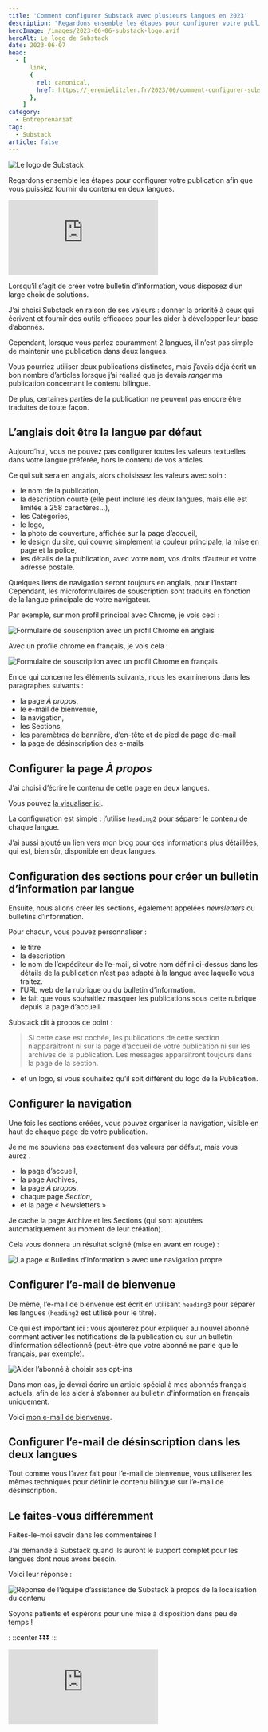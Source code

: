```yaml
---
title: 'Comment configurer Substack avec plusieurs langues en 2023'
description: "Regardons ensemble les étapes pour configurer votre publication afin que vous puissiez fournir du contenu en deux langues."
heroImage: /images/2023-06-06-substack-logo.avif
heroAlt: Le logo de Substack
date: 2023-06-07
head:
  - [
      link,
      {
        rel: canonical,
        href: https://jeremielitzler.fr/2023/06/comment-configurer-substack-avec-plusieurs-langues-en-2023,
      },
    ]
category:
  - Entreprenariat
tag:
  - Substack
article: false
---
```


![Le logo de Substack](/images/2023-06-06-substack-logo.avif)

Regardons ensemble les étapes pour configurer votre publication afin que vous puissiez fournir du contenu en deux langues.

<!-- more -->

<!-- markdownlint-disable MD033 -->
<p class="newsletter-wrapper"><iframe class="newsletter-embed" src="https://iamjeremie.substack.com/embed" frameborder="0" scrolling="no"></iframe></p>

Lorsqu’il s’agit de créer votre bulletin d’information, vous disposez d’un large choix de solutions.

J’ai choisi Substack en raison de ses valeurs : donner la priorité à ceux qui écrivent et fournir des outils efficaces pour les aider à développer leur base d’abonnés.

Cependant, lorsque vous parlez couramment 2 langues, il n’est pas simple de maintenir une publication dans deux langues.

Vous pourriez utiliser deux publications distinctes, mais j’avais déjà écrit un bon nombre d’articles lorsque j’ai réalisé que je devais _ranger_ ma publication concernant le contenu bilingue.

De plus, certaines parties de la publication ne peuvent pas encore être traduites de toute façon.

## L’anglais doit être la langue par défaut

Aujourd’hui, vous ne pouvez pas configurer toutes les valeurs textuelles dans votre langue préférée, hors le contenu de vos articles.

Ce qui suit sera en anglais, alors choisissez les valeurs avec soin :

- le nom de la publication,
- la description courte (elle peut inclure les deux langues, mais elle est limitée à 258 caractères…),
- les Catégories,
- le logo,
- la photo de couverture, affichée sur la page d’accueil,
- le design du site, qui couvre simplement la couleur principale, la mise en page et la police,
- les détails de la publication, avec votre nom, vos droits d’auteur et votre adresse postale.

Quelques liens de navigation seront toujours en anglais, pour l’instant. Cependant, les microformulaires de souscription sont traduits en fonction de la langue principale de votre navigateur.

Par exemple, sur mon profil principal avec Chrome, je vois ceci :

![Formulaire de souscription avec un profil Chrome en anglais](./images/subscription-embed-on-a-english-chrome-profile.jpg)

Avec un profile chrome en français, je vois cela :

![Formulaire de souscription avec un profil Chrome en français](./images/subscription-embed-on-a-french-chrome-profile.jpg)

En ce qui concerne les éléments suivants, nous les examinerons dans les paragraphes suivants :

- la page _À propos_,
- le e-mail de bienvenue,
- la navigation,
- les Sections,
- les paramètres de bannière, d’en-tête et de pied de page d’e-mail
- la page de désinscription des e-mails

## Configurer la page _À propos_

J’ai choisi d’écrire le contenu de cette page en deux langues.

Vous pouvez [la visualiser ici](https://iamjeremie.substack.com/about).

La configuration est simple : j’utilise `heading2` pour séparer le contenu de chaque langue.

J’ai aussi ajouté un lien vers mon blog pour des informations plus détaillées, qui est, bien sûr, disponible en deux langues.

## Configuration des sections pour créer un bulletin d’information par langue

Ensuite, nous allons créer les sections, également appelées _newsletters_ ou bulletins d’information.

Pour chacun, vous pouvez personnaliser :

- le titre
- la description
- le nom de l’expéditeur de l’e-mail, si votre nom défini ci-dessus dans les détails de la publication n’est pas adapté à la langue avec laquelle vous traitez.
- l’URL web de la rubrique ou du bulletin d’information.
- le fait que vous souhaitiez masquer les publications sous cette rubrique depuis la page d’accueil.

Substack dit à propos ce point :

> Si cette case est cochée, les publications de cette section n’apparaîtront ni sur la page d’accueil de votre publication ni sur les archives de la publication. Les messages apparaîtront toujours dans la page de la section.

- et un logo, si vous souhaitez qu’il soit différent du logo de la Publication.

## Configurer la navigation

Une fois les sections créées, vous pouvez organiser la navigation, visible en haut de chaque page de votre publication.

Je ne me souviens pas exactement des valeurs par défaut, mais vous aurez :

- la page d’accueil,
- la page Archives,
- la page _À propos_,
- chaque page _Section_,
- et la page « Newsletters »

Je cache la page Archive et les Sections (qui sont ajoutées automatiquement au moment de leur création).

Cela vous donnera un résultat soigné (mise en avant en rouge) :

![La page « Bulletins d’information » avec une navigation propre](./images/the-newsletter-page-with-a-clean-navigation.jpg)

## Configurer l’e-mail de bienvenue

De même, l’e-mail de bienvenue est écrit en utilisant `heading3` pour séparer les langues (`heading2` est utilisé pour le titre).

Ce qui est important ici : vous ajouterez pour expliquer au nouvel abonné comment activer les notifications de la publication ou sur un bulletin d’information sélectionné (peut-être que votre abonné ne parle que le français, par exemple).

![Aider l’abonné à choisir ses opt-ins](./images/helping-the-subscriber-to-pick-his-optins.jpg)

Dans mon cas, je devrai écrire un article spécial à mes abonnés français actuels, afin de les aider à s’abonner au bulletin d'information en français uniquement.

Voici [mon e-mail de bienvenue](./welcome-email.md).

## Configurer l’e-mail de désinscription dans les deux langues

Tout comme vous l’avez fait pour l’e-mail de bienvenue, vous utiliserez les mêmes techniques pour définir le contenu bilingue sur l’e-mail de désinscription.

## Le faites-vous différemment

Faites-le-moi savoir dans les commentaires !

J’ai demandé à Substack quand ils auront le support complet pour les langues dont nous avons besoin.

Voici leur réponse :

![Réponse de l’équipe d’assistance de Substack à propos de la localisation du contenu](./images/reply-of-substack-support-team-about-localization-of-content.jpg)

Soyons patients et espérons pour une mise à disposition dans peu de temps !

: ::center
⏬⏬⏬
:::

<!-- markdownlint-disable MD033 -->
<p class="newsletter-wrapper"><iframe class="newsletter-embed" src="https://iamjeremie.substack.com/embed" frameborder="0" scrolling="no"></iframe></p>
